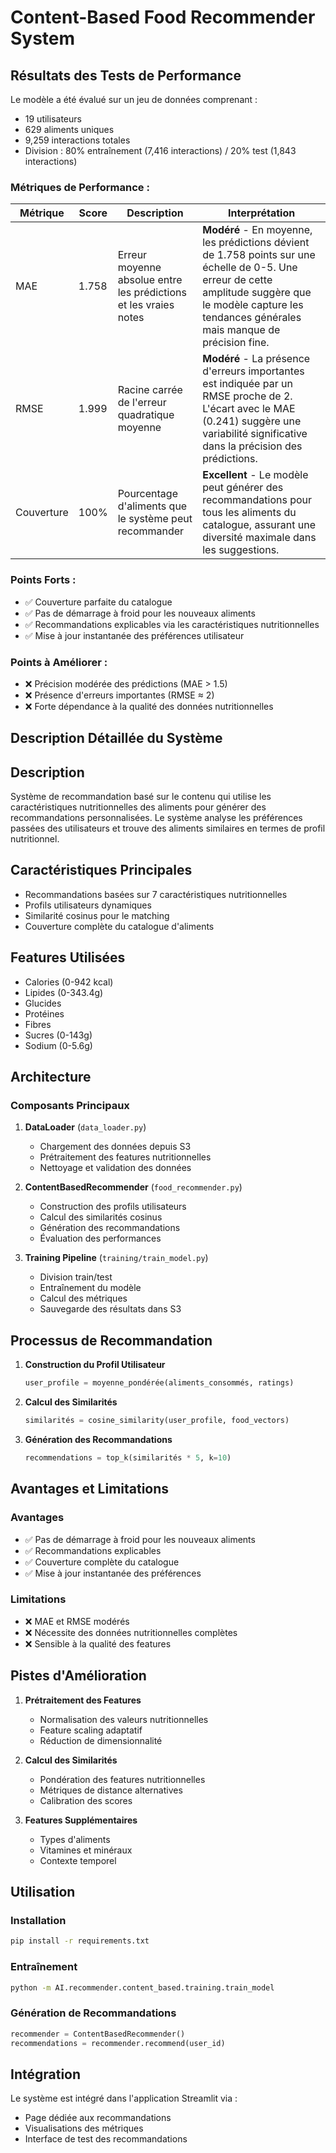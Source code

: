 # Content-Based Food Recommender System

## Résultats des Tests de Performance

Le modèle a été évalué sur un jeu de données comprenant :
- 19 utilisateurs
- 629 aliments uniques
- 9,259 interactions totales
- Division : 80% entraînement (7,416 interactions) / 20% test (1,843 interactions)

### Métriques de Performance :

| Métrique | Score | Description | Interprétation |
|----------|--------|-------------|----------------|
| MAE | 1.758 | Erreur moyenne absolue entre les prédictions et les vraies notes | **Modéré** - En moyenne, les prédictions dévient de 1.758 points sur une échelle de 0-5. Une erreur de cette amplitude suggère que le modèle capture les tendances générales mais manque de précision fine. |
| RMSE | 1.999 | Racine carrée de l'erreur quadratique moyenne | **Modéré** - La présence d'erreurs importantes est indiquée par un RMSE proche de 2. L'écart avec le MAE (0.241) suggère une variabilité significative dans la précision des prédictions. |
| Couverture | 100% | Pourcentage d'aliments que le système peut recommander | **Excellent** - Le modèle peut générer des recommandations pour tous les aliments du catalogue, assurant une diversité maximale dans les suggestions. |

### Points Forts :
- ✅ Couverture parfaite du catalogue
- ✅ Pas de démarrage à froid pour les nouveaux aliments
- ✅ Recommandations explicables via les caractéristiques nutritionnelles
- ✅ Mise à jour instantanée des préférences utilisateur

### Points à Améliorer :
- ❌ Précision modérée des prédictions (MAE > 1.5)
- ❌ Présence d'erreurs importantes (RMSE ≈ 2)
- ❌ Forte dépendance à la qualité des données nutritionnelles

## Description Détaillée du Système

## Description
Système de recommandation basé sur le contenu qui utilise les caractéristiques nutritionnelles des aliments pour générer des recommandations personnalisées. Le système analyse les préférences passées des utilisateurs et trouve des aliments similaires en termes de profil nutritionnel.

## Caractéristiques Principales
- Recommandations basées sur 7 caractéristiques nutritionnelles
- Profils utilisateurs dynamiques
- Similarité cosinus pour le matching
- Couverture complète du catalogue d'aliments

## Features Utilisées
- Calories (0-942 kcal)
- Lipides (0-343.4g)
- Glucides
- Protéines
- Fibres
- Sucres (0-143g)
- Sodium (0-5.6g)

## Architecture

### Composants Principaux
1. **DataLoader** (`data_loader.py`)
   - Chargement des données depuis S3
   - Prétraitement des features nutritionnelles
   - Nettoyage et validation des données

2. **ContentBasedRecommender** (`food_recommender.py`)
   - Construction des profils utilisateurs
   - Calcul des similarités cosinus
   - Génération des recommandations
   - Évaluation des performances

3. **Training Pipeline** (`training/train_model.py`)
   - Division train/test
   - Entraînement du modèle
   - Calcul des métriques
   - Sauvegarde des résultats dans S3

## Processus de Recommandation

1. **Construction du Profil Utilisateur**
   ```python
   user_profile = moyenne_pondérée(aliments_consommés, ratings)
   ```

2. **Calcul des Similarités**
   ```python
   similarités = cosine_similarity(user_profile, food_vectors)
   ```

3. **Génération des Recommandations**
   ```python
   recommendations = top_k(similarités * 5, k=10)
   ```

## Avantages et Limitations

### Avantages
- ✅ Pas de démarrage à froid pour les nouveaux aliments
- ✅ Recommandations explicables
- ✅ Couverture complète du catalogue
- ✅ Mise à jour instantanée des préférences

### Limitations
- ❌ MAE et RMSE modérés
- ❌ Nécessite des données nutritionnelles complètes
- ❌ Sensible à la qualité des features

## Pistes d'Amélioration

1. **Prétraitement des Features**
   - Normalisation des valeurs nutritionnelles
   - Feature scaling adaptatif
   - Réduction de dimensionnalité

2. **Calcul des Similarités**
   - Pondération des features nutritionnelles
   - Métriques de distance alternatives
   - Calibration des scores

3. **Features Supplémentaires**
   - Types d'aliments
   - Vitamines et minéraux
   - Contexte temporel

## Utilisation

### Installation
```bash
pip install -r requirements.txt
```

### Entraînement
```bash
python -m AI.recommender.content_based.training.train_model
```

### Génération de Recommandations
```python
recommender = ContentBasedRecommender()
recommendations = recommender.recommend(user_id)
```

## Intégration

Le système est intégré dans l'application Streamlit via :
- Page dédiée aux recommandations
- Visualisations des métriques
- Interface de test des recommandations
